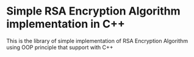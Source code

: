 # Simple RSA Encryption Algorithm implementation in C++
This is the library of simple implementation of RSA Encryption Algorithm using OOP principle that support with C++
